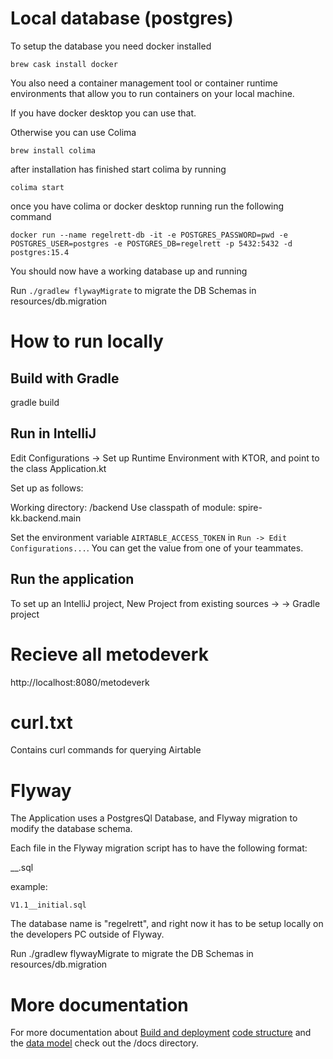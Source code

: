 # Local database (postgres)

To setup the database you need docker installed

```
brew cask install docker
```

You also need a container management tool or container runtime environments that allow you to run containers on your
local machine.

If you have docker desktop you can use that.

Otherwise you can use Colima

```
brew install colima
```

after installation has finished start colima by running

```
colima start
```

once you have colima or docker desktop running run the following command

```
docker run --name regelrett-db -it -e POSTGRES_PASSWORD=pwd -e POSTGRES_USER=postgres -e POSTGRES_DB=regelrett -p 5432:5432 -d postgres:15.4
```

You should now have a working database up and running

Run `./gradlew flywayMigrate` to migrate the DB Schemas in resources/db.migration

# How to run locally

## Build with Gradle

gradle build

## Run in IntelliJ

Edit Configurations -> Set up Runtime Environment with KTOR, and point to the class Application.kt

Set up as follows:

Working directory: <root of project>/backend
Use classpath of module: spire-kk.backend.main

Set the environment variable `AIRTABLE_ACCESS_TOKEN` in `Run -> Edit Configurations...`. You can get the value from one
of your teammates.

## Run the application

To set up an IntelliJ project, New Project from existing sources -> <root directory
for spire-kk> -> Gradle project

# Recieve all metodeverk

http://localhost:8080/metodeverk

# curl.txt

Contains curl commands for querying Airtable

# Flyway

The Application uses a PostgresQl Database, and Flyway migration to modify the database schema.

Each file in the Flyway migration script has to have the following format:

<Version>__<Description>.sql

example:

`V1.1__initial.sql`

The database name is "regelrett", and right now it has to be setup locally on the developers PC outside of Flyway.

Run ./gradlew flywayMigrate to migrate the DB Schemas in resources/db.migration

# More documentation

For more documentation
about [Build and deployment](./docs/build-and-deployment.md) [code structure](./docs/code-structure.md) and
the [data model](./docs/data-model.md) check
out the /docs directory.



